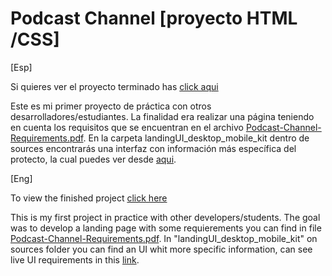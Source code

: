 # Podcast Channel [proyecto HTML /CSS]

[Esp]

Si quieres ver el proyecto terminado has [click aqui](https://chybeat.github.io/practice-podcast-landing/)

Este es mi primer proyecto de práctica con otros desarrolladores/estudiantes. La finalidad era realizar una página teniendo en cuenta los requisitos que se encuentran en el archivo [Podcast-Channel-Requirements.pdf](https://chybeat.github.io/practice-podcast-landing/source/Podcast-Channel-Requirements.pdf). En la carpeta landingUI_desktop_mobile_kit dentro de sources encontrarás una interfaz con información más específica del protecto, la cual puedes ver desde [aqui](https://chybeat.github.io/practice-podcast-landing/source/landingUI_desktop_mobile_kit/index.html).

[Eng]

To view the finished project [click here](https://chybeat.github.io/practice-podcast-landing/)

This is my first project in practice with other developers/students. The goal was to develop a landing page with some requierements you can find in file [Podcast-Channel-Requirements.pdf](https://chybeat.github.io/practice-podcast-landing/source/Podcast-Channel-Requirements.pdf). In "landingUI_desktop_mobile_kit" on sources folder you can find an UI whit more specific information, can see live UI requirements in this [link](https://chybeat.github.io/practice-podcast-landing/source/landingUI_desktop_mobile_kit/index.html).
